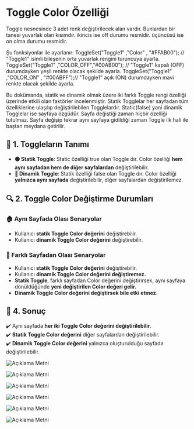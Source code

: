 # Toggle Color Özelliği

Toggle nesnesinde 3 adet renk değiştirilecek alan vardır. Bunlardan bir tanesi yuvarlak olan kısımdır. 
ikincis ise off durumu resmidir. üçüncüsü ise on olma durumu resmidir. 

Şu fonksiyonlar ile ayarlanır:
ToggleSet("Toggle1" ,"Color" , "#FFAB00");   // "Toggle1" isimli bileşenin orta yuvarlak rengini turuncuya ayarla.
ToggleSet("Toggle1" ,"COLOR_OFF","#00AB00"); // "Toggle1" kapalı (OFF) durumdayken yeşil renkte olacak şekilde ayarla.
ToggleSet("Toggle1" ,"COLOR_ON" , "#00ABFF");// "Toggle1" açık (ON) durumdayken mavi renkte olacak şekilde ayarla.

Bu dokümanda, statik ve dinamik olmak üzere iki farklı Toggle rengi özelliği üzerinde etkili olan faktörler incelenmiştir.
Statik Togglelar her sayfadan tüm özelliklerine ulaşılıp değiştirilebilen Togglelardır. Static(false) yani dinamik Togglelar ise sayfaya özgüdür.
Sayfa değiştiği zaman hiçbir özelliği tutulmaz. Sayfa değişip tekrar aynı sayfaya gidildiği zaman Toggle ilk hali ile baştan meydana getirilir. 

## 📌 1. Toggleların Tanımı
- **🟢 Statik Toggle**: Static özelliği true olan Toggle dır. Color özelliği **hem aynı sayfadan hem de diğer sayfalardan** değiştirilebilir.
- **🔵 Dinamik Toggle**: Statik özelliği false olan Toggle dır. Color  özelliği **yalnızca aynı sayfada** değiştirilebilir, diğer sayfalardan değiştirilemez.

## 🔍 2. Toggle Color Değiştirme Durumları
### 🏠 Aynı Sayfada Olası Senaryolar
- Kullanıcı **statik Toggle Color değerini** değiştirebilir.
- Kullanıcı **dinamik Toggle Color değerini** değiştirebilir.


### 🔄 Farklı Sayfadan Olası Senaryolar
- Kullanıcı **statik Toggle Color değerini** değiştirebilir.
- Kullanıcı **dinamik Toggle Color değerini değiştiremez.**
- **Statik Toggle**, farklı sayfadan Color değerini değiştirirsek, aynı sayfaya dönüldüğünde **yeni değiştirilen Color değeri gelir.**
- **Dinamik Toggle Color değerini değiştirsek bile etki etmez.**

## 🎯 4. Sonuç
✔️ Aynı sayfada **her iki Toggle Color değerini değiştirilebilir**.  
✔️ **Statik Toggle Color değerini** diğer sayfalardan değiştirilebilir.  
✔️ **Dinamik Toggle Color değerini** yalnızca oluşturulduğu sayfada değiştirilebilir.  

![Açıklama Metni](1.png)

![Açıklama Metni](2.png)

![Açıklama Metni](3.png)

![Açıklama Metni](4.png)

![Açıklama Metni](5.png)

![Açıklama Metni](6.png)

